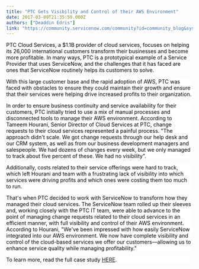 ```yaml
---
title: "PTC Gets Visibility and Control of their AWS Environment"
date: 2017-03-09T21:35:59.000Z
authors: ["Deaddin Edris"]
link: "https://community.servicenow.com/community?id=community_blog&sys_id=3fada6a9dbd0dbc01dcaf3231f9619a5"
---
```

<p><span style="color: black; background-color: white;">PTC Cloud Services, a $1.1B provider of cloud services, focuses on helping its 26,000 international customers transform their businesses and become more profitable. In many ways, PTC is a prototypical example of a Service Provider that uses ServiceNow, and the challenges that it has faced are ones that ServiceNow routinely helps its customers to solve.</span></p><p style="background: white;"></p><p style="background: white;"><span style="color: black;">With this large customer base and the rapid adoption of AWS, PTC was faced with obstacles to ensure they could maintain their growth and ensure that their services were helping drive increased profits to their organization.</span></p><p style="background: white;"></p><p style="background: white;"><span style="color: black;">In order to ensure business continuity and service availability for their customers, PTC initially tried to use a mix of manual processes and disconnected tools to manage their AWS environment. According to Tameem Hourani, Senior Director of Cloud Services at PTC, change requests to their cloud services represented a painful process. "The approach didn't scale. We got change requests through our help desk and our CRM system, as well as from our business development managers and salespeople. We had dozens of changes every week, but we only managed to track about five percent of these. We had no visibility".</span></p><p style="background: white;"></p><p style="background: white;"><span style="color: black;">Additionally, costs related to their service offerings were hard to track, which left Hourani and team with a frustrating lack of visibility into which services were driving profits and which ones were costing them too much to run.</span></p><p style="background: white;"></p><p style="background: white;"><span style="color: black;">That's when PTC decided to work with ServiceNow to transform how they managed their cloud services. The ServiceNow team rolled up their sleeves and, working closely with the PTC IT team, were able to advance to the point of managing change requests related to their cloud services in an efficient manner, with full visibility and control of their AWS environment. According to Hourani, "We've been impressed with how easily ServiceNow integrated into our AWS environment. We now have complete visibility and control of the cloud-based services we offer our customers—allowing us to enhance service quality while managing profitability."</span></p><p style="background: white;"></p><p style="background: white;"><span style="color: black;">To learn more, read the full case study <a title="w.servicenow.com/content/dam/servicenow/documents/case-studies/cs-ptc-transforming-management.pdf" href="http://www.servicenow.com/content/dam/servicenow/documents/case-studies/cs-ptc-transforming-management.pdf">HERE</a>.</span></p>
